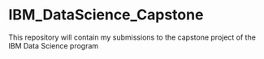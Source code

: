 # IBM_DataScience_Capstone
This repository will contain my submissions to the capstone project of the IBM Data Science program
